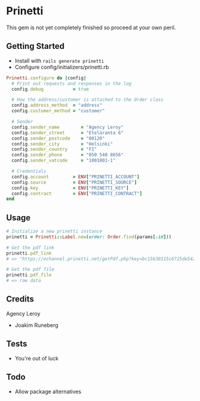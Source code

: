Prinetti
================

This gem is not yet completely finished so proceed at your own peril.

Getting Started
---------------

- Install with `rails generate prinetti`
- Configure config/initializers/prinetti.rb

```ruby
Prinetti.configure do |config|
  # Print out requests and responses in the log
  config.debug           = true

  # How the address/customer is attached to the Order class
  config.address_method  = "address"
  config.customer_method = "customer"

  # Sender
  config.sender_name        = "Agency Leroy"
  config.sender_street      = "Eteläranta 6"
  config.sender_postcode    = "00120"
  config.sender_city        = "Helsinki"
  config.sender_country     = "FI"
  config.sender_phone       = "050 540 8656"
  config.sender_vatcode     = "1001001-1"

  # Credentials
  config.account         = ENV["PRINETTI_ACCOUNT"]
  config.source          = ENV["PRINETTI_SOURCE"]
  config.key             = ENV["PRINETTI_KEY"]
  config.contract        = ENV["PRINETTI_CONTRACT"]
end
```

Usage
------------

```ruby
# Initialize a new prinetti instance
prinetti = Prinetti::Label.new(order: Order.find(params[:id]))

# Get the pdf link
prinetti.pdf_link
# => "https://echannel.prinetti.net/getPdf.php?key=bc15630115c6715de5426c36c04792b9"

# Get the pdf file
prinetti.pdf_file
# => raw data
```

Credits
------------

Agency Leroy

- Joakim Runeberg

Tests
------------

- You're out of luck

Todo
------------

- Allow package alternatives
